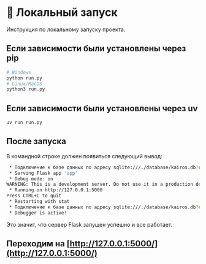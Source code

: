 # :rocket: Локальный запуск

Инструкция по локальному запуску проекта.

## Если зависимости были установлены через pip

```bash
# Windows
python run.py
# Linux/MacOS
python3 run.py
```

## Если зависимости были установлены через uv

```bash
uv run run.py
```

## После запуска

В командной строке должен появиться следующий вывод:

```bash
 * Подключение к базе данных по адресу sqlite:///./database/kairos.db?check_same_thread=False
 * Serving Flask app 'app'
 * Debug mode: on
WARNING: This is a development server. Do not use it in a production deployment. Use a production WSGI server instead.
 * Running on http://127.0.0.1:5000
Press CTRL+C to quit
 * Restarting with stat
 * Подключение к базе данных по адресу sqlite:///./database/kairos.db?check_same_thread=False
 * Debugger is active!
```

Это значит, что сервер Flask запущен успешно и все работает.

## Переходим на [http://127.0.0.1:5000/](http://127.0.0.1:5000/)
